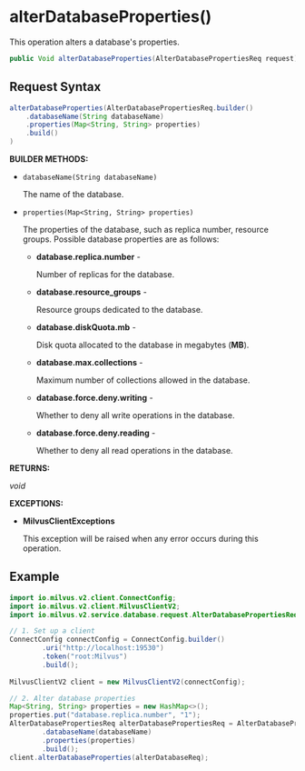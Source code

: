 # alterDatabaseProperties()

This operation alters a database's properties. 

```java
public Void alterDatabaseProperties(AlterDatabasePropertiesReq request)
```

## Request Syntax

```java
alterDatabaseProperties(AlterDatabasePropertiesReq.builder()
    .databaseName(String databaseName)
    .properties(Map<String, String> properties)
    .build()
)
```

**BUILDER METHODS:**

- `databaseName(String databaseName)`

    The name of the database.

- `properties(Map<String, String> properties)`

    The properties of the database, such as replica number, resource groups. Possible database properties are as follows:

    - **database.replica.number** -

        Number of replicas for the database.

    - **database.resource_groups**  -

        Resource groups dedicated to the database.

    - **database.diskQuota.mb** -

        Disk quota allocated to the database in megabytes (**MB**).

    - **database.max.collections** -

        Maximum number of collections allowed in the database.

    - **database.force.deny.writing** -

        Whether to deny all write operations in the database.

    - **database.force.deny.reading** -

        Whether to deny all read operations in the database.

**RETURNS:**

*void*

**EXCEPTIONS:**

- **MilvusClientExceptions**

    This exception will be raised when any error occurs during this operation.

## Example

```java
import io.milvus.v2.client.ConnectConfig;
import io.milvus.v2.client.MilvusClientV2;
import io.milvus.v2.service.database.request.AlterDatabasePropertiesReq;

// 1. Set up a client
ConnectConfig connectConfig = ConnectConfig.builder()
        .uri("http://localhost:19530")
        .token("root:Milvus")
        .build();
        
MilvusClientV2 client = new MilvusClientV2(connectConfig);

// 2. Alter database properties
Map<String, String> properties = new HashMap<>();
properties.put("database.replica.number", "1");
AlterDatabasePropertiesReq alterDatabasePropertiesReq = AlterDatabasePropertiesReq.builder()
        .databaseName(databaseName)
        .properties(properties)
        .build();
client.alterDatabaseProperties(alterDatabaseReq);
```

